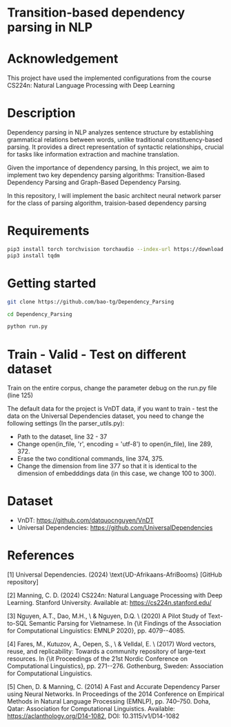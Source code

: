 # Transition-based dependency parsing in NLP

# Acknowledgement
This project have used the implemented configurations from the course CS224n: Natural Language Processing with Deep Learning

# Description
Dependency parsing in NLP analyzes sentence structure by establishing grammatical relations between words, unlike traditional constituency-based parsing. It provides a direct representation of syntactic relationships, crucial for tasks like information extraction and machine translation.

Given the importance of dependency parsing, In this project, we aim to implement two key dependency parsing algorithms: Transition-Based Dependency Parsing and Graph-Based Dependency Parsing.

In this repository, I will implement the basic architect neural network parser for the class of parsing algorithm, traision-based dependency parsing

# Requirements

```bash
pip3 install torch torchvision torchaudio --index-url https://download.pytorch.org/whl/cpu
pip3 install tqdm 
```

# Getting started
```bash
git clone https://github.com/bao-tg/Dependency_Parsing
```

```bash
cd Dependency_Parsing
```

```bash
python run.py
```

# Train - Valid - Test on different dataset

Train on the entire corpus, change the parameter debug on the run.py file (line 125)

The default data for the project is VnDT data, if you want to train - test the data on the Universal Dependencies dataset, you need to change the following settings (In the parser_utils.py):
+ Path to the dataset, line 32 - 37
+ Change open(in_file, 'r', encoding = 'utf-8') to open(in_file), line 289, 372.
+ Erase the two conditional commands, line 374, 375.
+ Change the dimension from line 377 so that it is identical to the dimension of embedddings data (in this case, we change 100 to 300).

# Dataset
+ VnDT: https://github.com/datquocnguyen/VnDT
+ Universal Dependencies: https://github.com/UniversalDependencies

# References
[1] Universal Dependencies. (2024) \text{UD-Afrikaans-AfriBooms} [GitHub repository]

[2] Manning, C. D. (2024) CS224n: Natural Language Processing with Deep Learning. Stanford University. Available at: https://cs224n.stanford.edu/

[3] Nguyen, A.T., Dao, M.H., \ \& Nguyen, D.Q. \ (2020) A Pilot Study of Text-to-SQL Semantic Parsing for Vietnamese. In {\it Findings of the Association for Computational Linguistics: EMNLP 2020}, pp. 4079--4085.

[4] Fares, M., Kutuzov, A., Oepen, S., \ \& Velldal, E. \ (2017) Word vectors, reuse, and replicability: Towards a community repository of large-text resources. In {\it Proceedings of the 21st Nordic Conference on Computational Linguistics}, pp. 271--276. Gothenburg, Sweden: Association for Computational Linguistics.

[5] Chen, D. \& Manning, C. (2014) A Fast and Accurate Dependency Parser using Neural Networks. In Proceedings of the 2014 Conference on Empirical Methods in Natural Language Processing (EMNLP), pp. 740–750. Doha, Qatar: Association for Computational Linguistics. Available: https://aclanthology.org/D14-1082, DOI: 10.3115/v1/D14-1082
